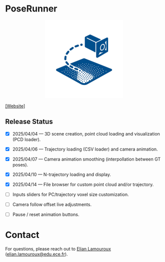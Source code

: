 # PoseRunner


<p align="center">
  <img src="assets/pose-runner-log.png" width="250px">
</p>

[[Website]](https://laliane667.github.io/PoseRunner/) 

## Release Status
- [x] 2025/04/04 — 3D scene creation, point cloud loading and visualization (PCD loader).
- [x] 2025/04/06 — Trajectory loading (CSV loader) and camera animation.
- [x] 2025/04/07 — Camera animation smoothing (interpollation between GT poses).
- [x] 2025/04/10 — N-trajectory loading and display.
- [x] 2025/04/14 — File browser for custom point cloud and/or trajectory.
- [ ] Inputs sliders for PC/trajectory voxel size customization.
- [ ] Camera follow offset live adjustments.
- [ ] Pause / reset animation buttons.




# Contact
For questions, please reach out to [Elian Lamouroux](https://github.com/laliane667) (elian.lamouroux@edu.ece.fr).
